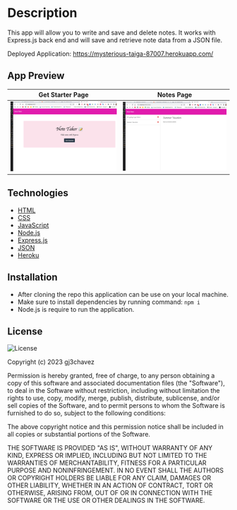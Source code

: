 # Description
This app will allow you to write and save and delete notes. It works with Express.js back end and will save and retrieve note data from a JSON file.

Deployed Application:  https://mysterious-taiga-87007.herokuapp.com/

## App Preview
| Get Starter Page | Notes Page |
|------------------|------------|
|![Note Taker](./public/assets/img/Screenshot%20NT1.png)|![Note Taker](./public/assets/img/Screenshot%202023-04-04%20at%208.31.04%20PM.png)


## Technologies
* [HTML](https://developer.mozilla.org/en-US/docs/Web/HTML)
* [CSS](https://developer.mozilla.org/en-US/docs/Web/CSS)
* [JavaScript](https://developer.mozilla.org/en-US/docs/Web/JavaScript)
* [Node.js](https://nodejs.org/en/)
* [Express.js](https://expressjs.com/)
* [JSON](https://www.json.org/json-en.html)
* [Heroku](https://www.heroku.com/home)


## Installation
 * After cloning the repo this application can be use on your local machine.
 * Make sure to install dependencies by running command:  `npm i`
 * Node.js is require to run the application.

## License

  ![License](https://img.shields.io/badge/License%20-MIT-orange)
  
  Copyright (c) 2023 gj3chavez

Permission is hereby granted, free of charge, to any person obtaining a copy
of this software and associated documentation files (the "Software"), to deal
in the Software without restriction, including without limitation the rights
to use, copy, modify, merge, publish, distribute, sublicense, and/or sell
copies of the Software, and to permit persons to whom the Software is
furnished to do so, subject to the following conditions:

The above copyright notice and this permission notice shall be included in all
copies or substantial portions of the Software.

THE SOFTWARE IS PROVIDED "AS IS", WITHOUT WARRANTY OF ANY KIND, EXPRESS OR
IMPLIED, INCLUDING BUT NOT LIMITED TO THE WARRANTIES OF MERCHANTABILITY,
FITNESS FOR A PARTICULAR PURPOSE AND NONINFRINGEMENT. IN NO EVENT SHALL THE
AUTHORS OR COPYRIGHT HOLDERS BE LIABLE FOR ANY CLAIM, DAMAGES OR OTHER
LIABILITY, WHETHER IN AN ACTION OF CONTRACT, TORT OR OTHERWISE, ARISING FROM,
OUT OF OR IN CONNECTION WITH THE SOFTWARE OR THE USE OR OTHER DEALINGS IN THE
SOFTWARE.